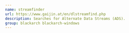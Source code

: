 ```yaml
---
name: streamfinder
url: https://www.gaijin.at/en/dlstreamfind.php
description: Searches for Alternate Data Streams (ADS).
group: blackarch blackarch-windows
---
```

